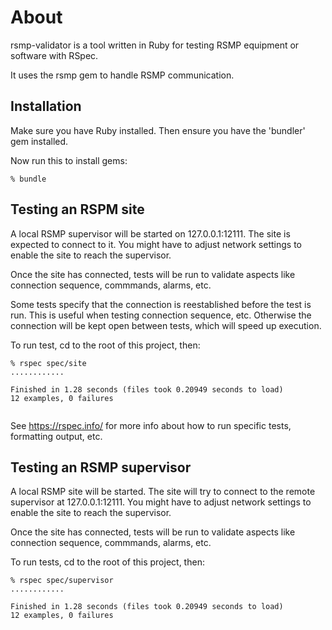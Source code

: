 # About
rsmp-validator is a tool written in Ruby for testing RSMP equipment or software with RSpec.

It uses the rsmp gem to handle RSMP communication.

## Installation
Make sure you have Ruby installed. Then ensure you have the 'bundler' gem installed.

Now run this to install gems:

```
% bundle
```

## Testing an RSPM site
A local RSMP supervisor will be started on 127.0.0.1:12111. The site is expected to connect to it. You might have to adjust network settings to enable the site to reach the supervisor.

Once the site has connected, tests will be run to validate aspects like connection sequence, commmands, alarms, etc.

Some tests specify that the connection is reestablished before the test is run. This is useful when testing connection sequence, etc. Otherwise the connection will be kept open between tests, which will speed up execution.

To run test, cd to the root of this project, then:
	
~~~~
% rspec spec/site
............

Finished in 1.28 seconds (files took 0.20949 seconds to load)
12 examples, 0 failures
	
~~~~

See https://rspec.info/ for more info about how to run specific tests, formatting output, etc.

## Testing an RSMP supervisor
A local RSMP site will be started. The site will try to connect to the remote supervisor at   127.0.0.1:12111. You might have to adjust network settings to enable the site to reach the supervisor.

Once the site has connected, tests will be run to validate aspects like connection sequence, commmands, alarms, etc.


To run tests, cd to the root of this project, then:
	
~~~~
% rspec spec/supervisor
............

Finished in 1.28 seconds (files took 0.20949 seconds to load)
12 examples, 0 failures
	
~~~~


